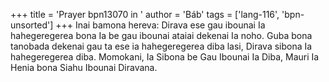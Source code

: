 +++
title = 'Prayer bpn13070 in '
author = 'Báb'
tags = ['lang-116', 'bpn-unsorted']
+++
Inai bamona hereva:  Dirava ese gau ibounai Ia hahegeregerea bona Ia be gau ibounai ataiai dekenai Ia noho.  Guba bona tanobada dekenai gau ta ese ia hahegeregerea diba lasi, Dirava sibona Ia hahegeregerea diba.  Momokani, Ia Sibona be Gau Ibounai Ia Diba, Mauri Ia Henia bona Siahu Ibounai Diravana.
